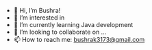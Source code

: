 - 👋 Hi, I’m Bushra!
- 👀 I’m interested in 
- 🌱 I’m currently learning Java development
- 💞️ I’m looking to collaborate on ...
- 📫 How to reach me: bushrak3173@gmail.com

<!---
bushrak3173/bushrak3173 is a ✨ special ✨ repository because its `README.md` (this file) appears on your GitHub profile.
You can click the Preview link to take a look at your changes.
--->
